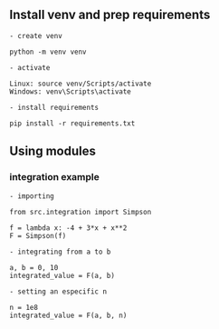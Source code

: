 ## Install venv and prep requirements

    - create venv

    python -m venv venv
    
    - activate
    
    Linux: source venv/Scripts/activate
    Windows: venv\Scripts\activate
    
    - install requirements
    
    pip install -r requirements.txt
    
## Using modules

  ### integration example

    - importing
    
    from src.integration import Simpson
    
    f = lambda x: -4 + 3*x + x**2
    F = Simpson(f)
    
    - integrating from a to b
    
    a, b = 0, 10
    integrated_value = F(a, b)
    
    - setting an especific n
    
    n = 1e8
    integrated_value = F(a, b, n)
    
